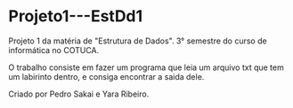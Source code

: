 # Projeto1---EstDd1
Projeto 1 da matéria de "Estrutura de Dados".
3° semestre do curso de informática no COTUCA.

O trabalho consiste em fazer um programa que leia um arquivo txt que tem um labirinto dentro, e consiga encontrar a saida dele.

Criado por Pedro Sakai e Yara Ribeiro.
